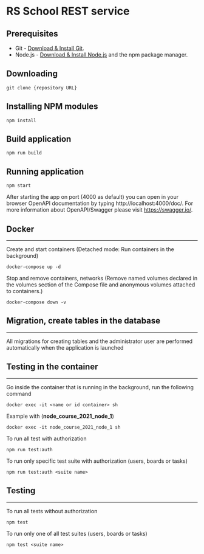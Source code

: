 # RS School REST service

## Prerequisites

- Git - [Download & Install Git](https://git-scm.com/downloads).
- Node.js - [Download & Install Node.js](https://nodejs.org/en/download/) and the npm package manager.

## Downloading

```
git clone {repository URL}
```

## Installing NPM modules

```
npm install
```

## Build application

```
npm run build
```

## Running application

```
npm start
```

After starting the app on port (4000 as default) you can open
in your browser OpenAPI documentation by typing http://localhost:4000/doc/.
For more information about OpenAPI/Swagger please visit https://swagger.io/.

## Docker

---

Create and start containers (Detached mode: Run containers in the background)

```
docker-compose up -d
```

Stop and remove containers, networks (Remove named volumes declared in the volumes section of the Compose file and anonymous volumes attached to containers.)

```
docker-compose down -v
```

## Migration, create tables in the database

---

All migrations for creating tables and the administrator user are performed automatically when the application is launched

## Testing in the container

---

Go inside the container that is running in the background, run the following command

```
docker exec -it <name or id container> sh
```

Example with (**node_course_2021_node_1**)

```
docker exec -it node_course_2021_node_1 sh
```

To run all test with authorization

```
npm run test:auth
```

To run only specific test suite with authorization (users, boards or tasks)

```
npm run test:auth <suite name>
```

## Testing

---

To run all tests without authorization

```
npm test
```

To run only one of all test suites (users, boards or tasks)

```
npm test <suite name>
```
